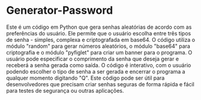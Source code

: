 # Generator-Password

Este é um código em Python que gera senhas aleatórias de acordo com as preferências do usuário. Ele permite que o usuário escolha entre três tipos de senha - simples, complexa e criptografada em base64. O código utiliza o módulo "random" para gerar números aleatórios, o módulo "base64" para criptografia e o módulo "pyfiglet" para criar um banner para o programa. O usuário pode especificar o comprimento da senha que deseja gerar e receberá a senha gerada como saída. O código é interativo, com o usuário podendo escolher o tipo de senha a ser gerada e encerrar o programa a qualquer momento digitando "Q". Este código pode ser útil para desenvolvedores que precisam criar senhas seguras de forma rápida e fácil para testes de segurança ou outras aplicações.

